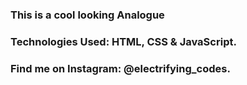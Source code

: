 ### This is a cool looking Analogue

### Technologies Used: HTML, CSS & JavaScript.

### Find me on Instagram: @electrifying_codes.